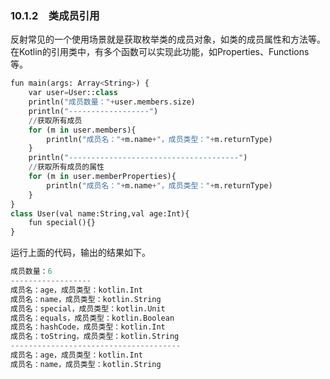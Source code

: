 ### 10.1.2　类成员引用

反射常见的一个使用场景就是获取枚举类的成员对象，如类的成员属性和方法等。在Kotlin的引用类中，有多个函数可以实现此功能，如Properties、Functions等。

```python
fun main(args: Array<String>) {
    var user=User::class
    println("成员数量："+user.members.size)
    println("------------------")
    //获取所有成员
    for (m in user.members){
        println("成员名："+m.name+"，成员类型："+m.returnType)
    }
    println("--------------------------------------")
    //获取所有成员的属性
    for (m in user.memberProperties){
        println("成员名："+m.name+"，成员类型："+m.returnType)
    }
}
class User(val name:String,val age:Int){
    fun special(){}
}
```

运行上面的代码，输出的结果如下。

```python
成员数量：6
------------------
成员名：age，成员类型：kotlin.Int
成员名：name，成员类型：kotlin.String
成员名：special，成员类型：kotlin.Unit
成员名：equals，成员类型：kotlin.Boolean
成员名：hashCode，成员类型：kotlin.Int
成员名：toString，成员类型：kotlin.String
--------------------------------------
成员名：age，成员类型：kotlin.Int
成员名：name，成员类型：kotlin.String
```

